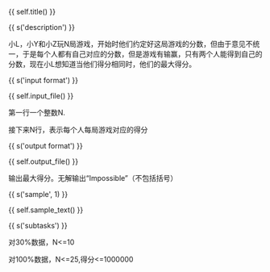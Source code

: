 {{ self.title() }}

{{ s('description') }}

小L，小Y和小Z玩N局游戏，开始时他们约定好这局游戏的分数，但由于意见不统一，于是每个人都有自己对应的分数，但是游戏有输赢，只有两个人能得到自己的分数，现在小L想知道当他们得分相同时，他们的最大得分。

{{ s('input format') }}

{{ self.input_file() }}

第一行一个整数N.

接下来N行，表示每个人每局游戏对应的得分

{{ s('output format') }}

{{ self.output_file() }}

输出最大得分。无解输出“Impossible”（不包括括号）

{{ s('sample', 1) }}

{{ self.sample_text() }}

{{ s('subtasks') }}

对30%数据，N<=10

对100%数据，N<=25,得分<=1000000